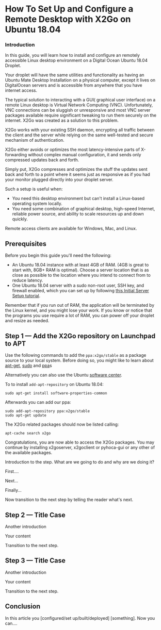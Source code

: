 # How To Set Up and Configure a Remote Desktop with X2Go on Ubuntu 18.04

### Introduction

In this guide, you will learn how to install and configure an remotely accessible Linux desktop environment on a Digital Ocean Ubuntu 18.04 Droplet.

Your droplet will have the same utilities and functionality as having an Ubuntu Mate Desktop Installation on a physical computer, except it lives on DigitalOcean servers and is accessible from anywhere that you have internet access. 

The typical solution to interacting with a GUI( graphical user interface) on a remote Linux desktop is Virtual Network Computing (VNC). Unfortunately, VNC connections can be sluggish or unresponsive and most VNC server packages available require significant tweaking to run them securely on the internet. X2Go was created as a solution to this problem. 

X2Go works with your existing SSH daemon, encrypting all traffic between the client and the server while relying on the same well-tested and secure mechanism of authentication.

X2Go either avoids or optimizes the most latency-intensive parts of X-forwarding without complex manual configuration, it and sends only compressed updates back and forth.

Simply put, X2Go compresses and optimizes the stuff the updates sent back and forth to a point where it seems just as responsive as if you had your monitor plugged directly into your droplet server. 

 Such a setup is useful when:

- You need this desktop environment but can't install a Linux-based operating system locally.
- You need some combination of graphical desktop, high-speed Internet, reliable power source, and ability to scale resources up and down quickly.

Remote access clients are available for Windows, Mac, and Linux.

## Prerequisites

Before you begin this guide you'll need the following:

- An Ubuntu 18.04 instance with at least 4GB of RAM. (4GB is great to start with, 8GB+ RAM is optimal). 
  Choose a server location that is as close as possible to the location where you intend to connect from to reduce latency.
- One Ubuntu 18.04 server with a sudo non-root user, SSH key, and firewall enabled, which you can set up by following [this Initial Server Setup tutorial](https://www.digitalocean.com/community/tutorials/initial-server-setup-with-ubuntu-16-04).

Remember that if you run out of RAM, the application will be terminated by the Linux kernel, and you might lose your work. If you know or notice that the programs you use require a lot of RAM, you can power off your droplet and resize as needed.

## Step 1 — Add the X2Go repository on Launchpad to APT

Use the following commands to add the `ppa:x2go/stable` as a package source to your local system. Before doing so, you might like to learn about [apt-get](https://help.ubuntu.com/community/AptGet), [sudo](https://help.ubuntu.com/community/RootSudo) and [ppa](https://help.ubuntu.com/community/Repositories/CommandLine#Adding_Launchpad_PPA_Repositories)s

Alternatively you can also use the Ubuntu [software center](https://help.ubuntu.com/community/Repositories/Ubuntu#Adding_PPAs).


To to install `add-apt-repository` on Ubuntu 18.04:

```
sudo apt-get install software-properties-common
```

Afterwards you can add our ppa:

```
sudo add-apt-repository ppa:x2go/stable
sudo apt-get update
```

The X2Go related packages should now be listed calling:

```
apt-cache search x2go
```

Congratulations, you are now able to access the X2Go packages. You may continue by installing x2goserver, x2goclient or pyhoca-gui or any other of the available packages.

Introduction to the step. What are we going to do and why are we doing it?

First....

Next...

Finally...

Now transition to the next step by telling the reader what's next.

## Step 2 — Title Case

Another introduction

Your content

Transition to the next step.

## Step 3 — Title Case

Another introduction

Your content

Transition to the next step.

## Conclusion

In this article you [configured/set up/built/deployed] [something]. Now you can....
